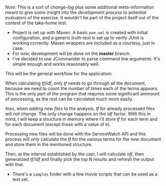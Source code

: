 _Note:_ This is a sort of _change-log_ plus some additional meta-information meant to give some insight
into the _development process_ to potential evaluators of the exercise. It wouldn't be part of the
project itself out of the context of the take-home test.

 - Project is set up with Maven. A basic `pom.xml` is created with initial configuration, and a
   generic _truth-test_ is set up to verify JUnit is working correctly. Maven wrappers are included
   as a courtesy, just in case.
 - For now, development will be done on the **master** branch.
 - I've decided to use JCommander to parse command line arguments. It's simple enough and works reasonably well.


This will be the general workflow for the application:

When calculating _tf/idf_, only _tf_ needs to go through all the document, because we need to count the number of times each of the terms appears. This is the only part of the program that requires some significant ammount of processing, as the rest can be calculated much more easily.

Also, when _adding new files_ to the analysis, _tf_ for already processed files will _not_ change. The only change happens on the _idf_ factor. With this in mind, I will keep a structure in memory where I'll store _tf_ for each term and for each document (except those with a value of `0`).

Processing new files will be done with the ServiceWatch API and this process will _only_ calculate the _tf_ for the various terms for the new document and store them in the mentioned structure.

Then, at the interval established by the user, I will calculate _idf_, then generalized _tf/idf_ and finally pick the top N results and refresh the output with that.


 - There's a `samples` folder with a few movie scripts that can be used as a test set.
 
